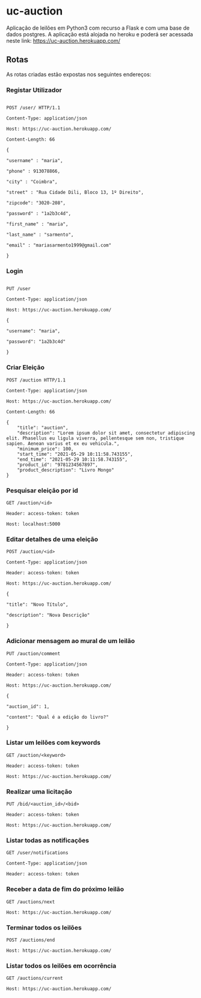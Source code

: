 
# uc-auction

Aplicação de leilões em Python3 com recurso a Flask e com uma base de dados postgres. A aplicação está alojada no heroku e poderá ser acessada neste link: https://uc-auction.herokuapp.com/

## Rotas

As rotas criadas estão expostas nos seguintes endereços:

### Registar Utilizador

```http

POST /user/ HTTP/1.1

Content-Type: application/json

Host: https://uc-auction.herokuapp.com/

Content-Length: 66

{

"username" : "maria",

"phone" : 913078866,

"city" : "Coimbra",

"street" : "Rua Cidade Dili, Bloco 13, 1º Direito",

"zipcode": "3020-208",

"password" : "1a2b3c4d",

"first_name" : "maria",

"last_name" : "sarmento",

"email" : "mariasarmento1999@gmail.com"

}

```

### Login

```http

PUT /user

Content-Type: application/json

Host: https://uc-auction.herokuapp.com/

{

"username": "maria",

"password": "1a2b3c4d"

}
```
### Criar Eleição

```http
POST /auction HTTP/1.1

Content-Type: application/json

Host: https://uc-auction.herokuapp.com/

Content-Length: 66

{
    "title": "auction",
    "description": "Lorem ipsum dolor sit amet, consectetur adipiscing elit. Phasellus eu ligula viverra, pellentesque sem non, tristique sapien. Aenean varius et ex eu vehicula.",
    "minimum_price": 100,
    "start_time": "2021-05-29 10:11:58.743155",
    "end_time": "2021-05-29 10:11:58.743155",
    "product_id": "9781234567897",
    "product_description": "Livro Mongo"
}
```
### Pesquisar eleição por id

```http
GET /auction/<id>

Header: access-token: token

Host: localhost:5000
```
### Editar detalhes de uma eleição
```http
POST /auction/<id>

Content-Type: application/json

Header: access-token: token

Host: https://uc-auction.herokuapp.com/

{

"title": "Novo Título",

"description": "Nova Descrição"

}
```
### Adicionar mensagem ao mural de um leilão
```http
PUT /auction/comment

Content-Type: application/json

Header: access-token: token

Host: https://uc-auction.herokuapp.com/

{

"auction_id": 1,

"content": "Qual é a edição do livro?"

}
```

### Listar um leilões com keywords
```http
GET /auction/<keyword>

Header: access-token: token

Host: https://uc-auction.herokuapp.com/
```

### Realizar uma licitação
```http
PUT /bid/<auction_id>/<bid>

Header: access-token: token

Host: https://uc-auction.herokuapp.com/
```

### Listar todas as notificações
```http
GET /user/notifications

Content-Type: application/json

Header: access-token: token
```

### Receber a data de fim do próximo leilão
```http
GET /auctions/next

Host: https://uc-auction.herokuapp.com/
```

### Terminar todos os leilões
```http
POST /auctions/end

Host: https://uc-auction.herokuapp.com/
```

### Listar todos os leilões em ocorrência
```http
GET /auctions/current

Host: https://uc-auction.herokuapp.com/
```


